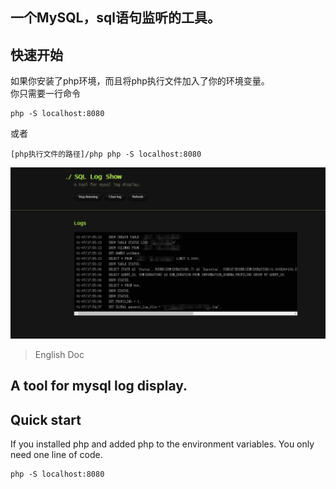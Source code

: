 
## 一个MySQL，sql语句监听的工具。

## 快速开始
如果你安装了php环境，而且将php执行文件加入了你的环境变量。  
你只需要一行命令
```
php -S localhost:8080
```
或者
```
[php执行文件的路径]/php php -S localhost:8080
```


!['screen'](./screen.jpg)


> English Doc

## A tool for mysql log display.

## Quick start

If you installed php and added php to the environment variables. You only need one line of code.

```
php -S localhost:8080
```



